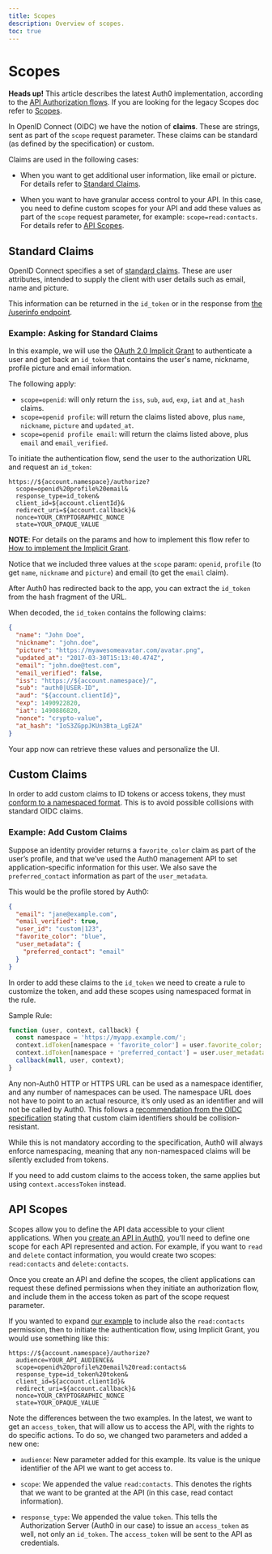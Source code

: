 ```yaml
---
title: Scopes
description: Overview of scopes.
toc: true
---
```


# Scopes

<div class="alert alert-info">
<strong>Heads up!</strong> This article describes the latest Auth0 implementation, according to the <a href="/api-auth">API Authorization flows</a>. If you are looking for the legacy Scopes doc refer to <a href="/scopes">Scopes</a>.
</div>

In OpenID Connect (OIDC) we have the notion of __claims__. These are strings, sent as part of the `scope` request parameter. These claims can be standard (as defined by the specification) or custom.

Claims are used in the following cases:

- When you want to get additional user information, like email or picture. For details refer to [Standard Claims](#standard-claims).

- When you want to have granular access control to your API. In this case, you need to define custom scopes for your API and add these values  as part of the `scope` request parameter, for example: `scope=read:contacts`. For details refer to [API Scopes](#api-scopes).


## Standard Claims

OpenID Connect specifies a set of [standard claims](https://openid.net/specs/openid-connect-core-1_0.html#StandardClaims). These are user attributes, intended to supply the client with user details such as email, name and picture.

This information can be returned in the `id_token` or in the response from [the /userinfo endpoint](/api/authentication#get-user-info).

### Example: Asking for Standard Claims

In this example, we will use the [OAuth 2.0 Implicit Grant](/api-auth/grant/implicit) to authenticate a user and get back an `id_token` that contains the user's name, nickname, profile picture and email information.

The following apply:
- `scope=openid`: will only return the `iss`, `sub`, `aud`, `exp`, `iat` and `at_hash` claims.
- `scope=openid profile`: will return the claims listed above, plus `name`, `nickname`, `picture` and `updated_at`.
- `scope=openid profile email`: will return the claims listed above, plus `email` and `email_verified`.

To initiate the authentication flow, send the user to the authorization URL and request an `id_token`:

```text
https://${account.namespace}/authorize?
  scope=openid%20profile%20email&
  response_type=id_token&
  client_id=${account.clientId}&
  redirect_uri=${account.callback}&
  nonce=YOUR_CRYPTOGRAPHIC_NONCE
  state=YOUR_OPAQUE_VALUE
```

__NOTE__: For details on the params and how to implement this flow refer to [How to implement the Implicit Grant](/api-auth/tutorials/implicit-grant).

Notice that we included three values at the `scope` param: `openid`, `profile` (to get `name`, `nickname` and `picture`) and email (to get the `email` claim).

After Auth0 has redirected back to the app, you can extract the `id_token` from the hash fragment of the URL.

When decoded, the `id_token` contains the following claims:

```json
{
  "name": "John Doe",
  "nickname": "john.doe",
  "picture": "https://myawesomeavatar.com/avatar.png",
  "updated_at": "2017-03-30T15:13:40.474Z",
  "email": "john.doe@test.com",
  "email_verified": false,
  "iss": "https://${account.namespace}/",
  "sub": "auth0|USER-ID",
  "aud": "${account.clientId}",
  "exp": 1490922820,
  "iat": 1490886820,
  "nonce": "crypto-value",
  "at_hash": "IoS3ZGppJKUn3Bta_LgE2A"
}
```

Your app now can retrieve these values and personalize the UI.

## Custom Claims

In order to add custom claims to ID tokens or access tokens, they must [conform to a namespaced format](/api-auth/tutorials/adoption/scope-custom-claims). This is to avoid possible collisions with standard OIDC claims.

### Example: Add Custom Claims

Suppose an identity provider returns a `favorite_color` claim as part of the user’s profile, and that we’ve used the Auth0 management API to set application-specific information for this user. We also save the `preferred_contact` information as part of the `user_metadata`.

This would be the profile stored by Auth0:

```json
{
  "email": "jane@example.com",
  "email_verified": true,
  "user_id": "custom|123",
  "favorite_color": "blue",
  "user_metadata": {
    "preferred_contact": "email"
  }
}
```

In order to add these claims to the `id_token` we need to create a rule to customize the token, and add these scopes using namespaced format in the rule.

Sample Rule:

```js
function (user, context, callback) {
  const namespace = 'https://myapp.example.com/';
  context.idToken[namespace + 'favorite_color'] = user.favorite_color;
  context.idToken[namespace + 'preferred_contact'] = user.user_metadata.preferred_contact;
  callback(null, user, context);
}
```

Any non-Auth0 HTTP or HTTPS URL can be used as a namespace identifier, and any number of namespaces can be used. The namespace URL does not have to point to an actual resource, it’s only used as an identifier and will not be called by Auth0. This follows a [recommendation from the OIDC specification](https://openid.net/specs/openid-connect-core-1_0.html#AdditionalClaims) stating that custom claim identifiers should be collision-resistant.

<div class="alert alert-info">
  While this is not mandatory according to the specification, Auth0 will always enforce namespacing, meaning that any non-namespaced claims will be silently excluded from tokens.
</div>

If you need to add custom claims to the access token, the same applies but using `context.accessToken` instead.

## API Scopes

Scopes allow you to define the API data accessible to your client applications. When you [create an API in Auth0](/apis), you'll need to define one scope for each API represented and action. For example, if you want to `read` and `delete` contact information, you would create two scopes: `read:contacts` and `delete:contacts`.

Once you create an API and define the scopes, the client applications can request these defined permissions when they initiate an authorization flow, and include them in the access token as part of the scope request parameter.

If you wanted to expand [our example](#example-asking-for-standard-claims) to include also the `read:contacts` permission, then to initiate the authentication flow, using Implicit Grant, you would use something like this:

```text
https://${account.namespace}/authorize?
  audience=YOUR_API_AUDIENCE&
  scope=openid%20profile%20email%20read:contacts&
  response_type=id_token%20token&
  client_id=${account.clientId}&
  redirect_uri=${account.callback}&
  nonce=YOUR_CRYPTOGRAPHIC_NONCE
  state=YOUR_OPAQUE_VALUE
```

Note the differences between the two examples. In the latest, we want to get an `access_token`, that will allow us to access the API, with the rights to do specific actions. To do so, we changed two parameters and added a new one:

- `audience`: New parameter added for this example. Its value is the unique identifier of the API we want to get access to.

- `scope`: We appended the value `read:contacts`. This denotes the rights that we want to be granted at the API (in this case, read contact information).

- `response_type`: We appended the value `token`. This tells the Authorization Server (Auth0 in our case) to issue an `access_token` as well, not only an `id_token`. The `access_token` will be sent to the API as credentials.
